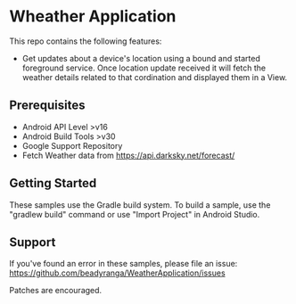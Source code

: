 Wheather Application
============================
This repo contains the following features:

- Get updates about a device's location using a bound and started foreground service. Once location update received it will fetch the weather details related to that cordination and displayed them in a View.


Prerequisites
--------------
- Android API Level >v16
- Android Build Tools >v30
- Google Support Repository
- Fetch Weather data from https://api.darksky.net/forecast/

Getting Started
---------------

These samples use the Gradle build system. To build a sample, use the
"gradlew build" command or use "Import Project" in Android Studio.

Support
-------

If you've found an error in these samples, please file an issue:
https://github.com/beadyranga/WeatherApplication/issues

Patches are encouraged.
